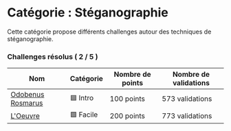 # Catégorie : Stéganographie

Cette catégorie propose différents challenges autour des techniques de stéganographie.

### Challenges résolus ( 2 / 5 )

| Nom | Catégorie | Nombre de points | Nombre de validations |
| - | - | - | - |
| [Odobenus Rosmarus](./odobenus%20rosmarus/) | 🟦 Intro | 100 points | 573 validations |
| [L'Oeuvre](./l'oeuvre/) | 🟩 Facile | 200 points | 773 validations |